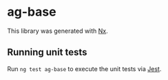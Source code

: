 # ag-base

This library was generated with [Nx](https://nx.dev).

## Running unit tests

Run `ng test ag-base` to execute the unit tests via [Jest](https://jestjs.io).
